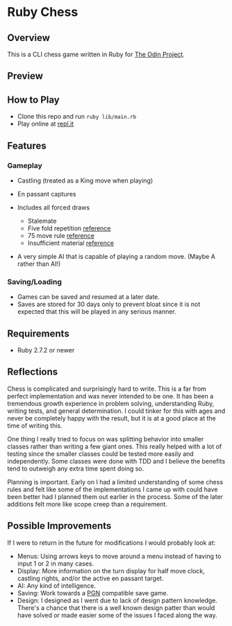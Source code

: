 # Ruby Chess

## Overview

This is a CLI chess game written in Ruby for [The Odin Project](https://www.theodinproject.com/paths/full-stack-ruby-on-rails/courses/ruby-programming/lessons/ruby-final-project).

## Preview


## How to Play
- Clone this repo and run `ruby lib/main.rb`
- Play online at [repl.it](http://www.google.com)
## Features
### Gameplay
- Castling (treated as a King move when playing)
- En passant captures
- Includes all forced draws
    - Stalemate
    - Five fold repetition [reference](https://en.wikipedia.org/wiki/Threefold_repetition#Fivefold_repetition_rule)
    - 75 move rule [reference](https://en.wikipedia.org/wiki/Fifty-move_rule#Seventy-five-move_rule)
    - Insufficient material [reference](https://en.wikipedia.org/wiki/Rules_of_chess#Dead_position)

-  A very simple AI that is capable of playing a random move.  (Maybe A rather than AI!)
### Saving/Loading
-  Games can be saved and resumed at a later date.
-  Saves are stored for 30 days only to prevent bloat since it is not expected that this will be played in any serious manner.
## Requirements
- Ruby 2.7.2 or newer

## Reflections
Chess is complicated and surprisingly hard to write.  This is a far from perfect implementation and was never intended to be one.  It has been a tremendous growth experience in problem solving, understanding Ruby, writing tests, and general determination.  I could tinker for this with ages and never be completely happy with the result, but it is at a good place at the time of writing this.

One thing I really tried to focus on was splitting behavior into smaller classes rather than writing a few giant ones.  This really helped with a lot of testing since the smaller classes could be tested more easily and independently.  Some classes were done with TDD and I believe the benefits tend to outweigh any extra time spent doing so.

Planning is important.  Early on I had a limited understanding of some chess rules and felt like some of the implementations I came up with could have been better had I planned them out earlier in the process.  Some of the later additions felt more like scope creep than a requirement.

## Possible Improvements
If I were to return in the future for modifications I would probably look at:

  - Menus: Using arrows keys to move around a menu instead of having to input 1 or 2 in many cases.
  - Display:  More information on the turn display for half move clock, castling rights, and/or the active en passant target.
  - AI: Any kind of intelligence.
  - Saving: Work towards a [PGN](https://en.wikipedia.org/wiki/Portable_Game_Notation) compatible save game.
  - Design:  I designed as I went due to lack of design pattern knowledge.  There's a chance that there is a well known design patter than would have solved or made easier some of the issues I faced along the way.